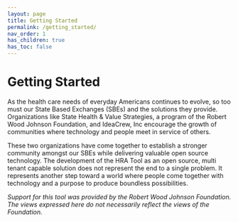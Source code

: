 ```yaml
---
layout: page
title: Getting Started
permalink: /getting_started/
nav_order: 1
has_children: true
has_toc: false
---
```


# **Getting Started**

As the health care needs of everyday Americans continues to evolve, so too must our State Based Exchanges (SBEs) and the solutions they provide. Organizations like State Health & Value Strategies, a program of the Robert Wood Johnson Foundation, and IdeaCrew, Inc encourage the growth of communities where technology and people meet in service of others. 

These two organizations have come together to establish a stronger community amongst our SBEs while delivering valuable open source technology. The development of the HRA Tool as an open source, multi tenant capable solution does not represent the end to a single problem. It represents another step toward a world where people come together with technology and a purpose to produce boundless possibilities. 

*Support for this tool was provided by the Robert Wood Johnson Foundation. The views expressed here do not necessarily reflect the views of the Foundation.*
